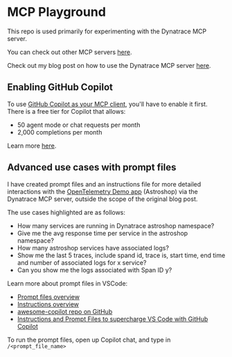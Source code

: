 # MCP Playground

This repo is used primarily for experimenting with the Dynatrace MCP server.

You can check out other MCP servers [here](https://github.com/modelcontextprotocol/servers?tab=readme-ov-file).

Check out my blog post on how to use the Dynatrace MCP server [here](https://dt-url.net/mcp-medium).

## Enabling GitHub Copilot

To use [GitHub Copilot as your MCP client](https://code.visualstudio.com/docs/copilot/chat/mcp-servers#_use-mcp-tools-in-agent-mode), you'll have to enable it first. There is a free tier for Copilot that allows:

* 50 agent mode or chat requests per month
* 2,000 completions per month

Learn more [here](https://github.com/features/copilot/plans).

## Advanced use cases with prompt files

I have created prompt files and an instructions file for more detailed interactions with the [OpenTelemetry Demo app](https://github.com/open-telemetry/opentelemetry-demo) (Astroshop) via the Dynatrace MCP server, outside the scope of the original blog post.

The use cases highlighted are as follows:
* How many services are running in Dynatrace astroshop namespace?
* Give me the avg response time per service in the astroshop namespace?
* How many astroshop services have associated logs?
* Show me the last 5 traces, include spand id, trace is, start time, end time and number of associated logs for x service?
* Can you show me the logs associated with Span ID y?

Learn more about prompt files in VSCode:
* [Prompt files overview](https://code.visualstudio.com/docs/copilot/customization/prompt-files)
* [Instructions overview](https://code.visualstudio.com/docs/copilot/customization/custom-instructions)
* [awesome-copilot repo on GitHub](https://github.com/github/awesome-copilot)
* [Instructions and Prompt Files to supercharge VS Code with GitHub Copilot](https://dev.to/pwd9000/supercharge-vscode-github-copilot-using-instructions-and-prompt-files-2p5e)

To run the prompt files, open up Copilot chat, and type in `/<prompt_file_name>`